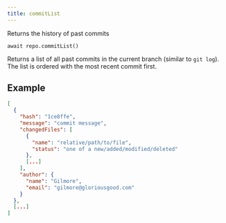 ```yaml
---
title: commitList
---
```


<div class="lead">Returns the history of past commits</div>

`await repo.commitList()`

Returns a list of all past commits in the current branch (similar to `git log`).
The list is ordered with the most recent commit first.

## Example

```json
[
  {
    "hash": "1ce8ffe",
    "message": "commit message",
    "changedFiles": [
      {
        "name": "relative/path/to/file",
        "status": "one of a new/added/modified/deleted"
      },
      [...]
    ],
    "author": {
      "name": "Gilmore",
      "email": "gilmore@gloriousgood.com"
    }
  },
  [...]
]
```

